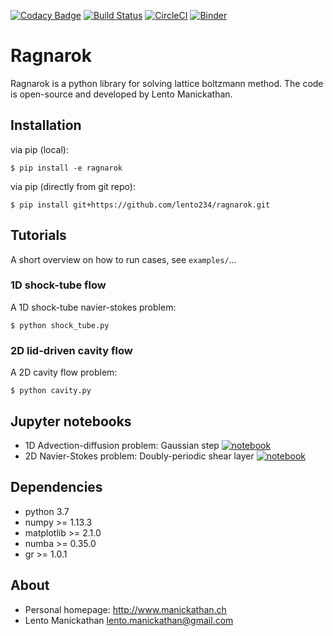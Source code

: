 

[![Codacy Badge](https://api.codacy.com/project/badge/Grade/f5a0f780ba7c4755af5910ff359ffe6f)](https://app.codacy.com/app/lento234/ragnarok?utm_source=github.com&utm_medium=referral&utm_content=lento234/ragnarok&utm_campaign=Badge_Grade_Dashboard)
[![Build Status](https://travis-ci.com/lento234/ragnarok.svg?branch=master)](https://travis-ci.com/lento234/ragnarok)
[![CircleCI](https://circleci.com/gh/lento234/ragnarok.svg?style=svg)](https://circleci.com/gh/lento234/ragnarok)
[![Binder](https://mybinder.org/badge.svg)](https://mybinder.org/v2/gh/lento234/ragnarok/master)

# Ragnarok

Ragnarok is a python library for solving lattice boltzmann method. The code is open-source and developed by Lento Manickathan.

## Installation

via pip (local):

```
$ pip install -e ragnarok
```

via pip (directly from git repo):

```
$ pip install git+https://github.com/lento234/ragnarok.git
```

## Tutorials
A short overview on how to run cases, see `examples/`...

### 1D shock-tube flow

A 1D shock-tube navier-stokes problem:

```
$ python shock_tube.py
```

### 2D lid-driven cavity flow

A 2D cavity flow problem:

```
$ python cavity.py
```

## Jupyter notebooks

* 1D Advection-diffusion problem: Gaussian step [![notebook](https://img.shields.io/badge/launch-Jupyter%20Notebook-red.svg)](http://nbviewer.jupyter.org/github/lento234/ragnarok/blob/master/examples/advectiondiffusion1D/gaussian_step.ipynb)
* 2D Navier-Stokes problem: Doubly-periodic shear layer [![notebook](https://img.shields.io/badge/launch-Jupyter%20Notebook-red.svg)](http://nbviewer.jupyter.org/github/lento234/ragnarok/blob/master/examples/navierstokes2D/doublyperiodic_shearlayer.ipynb)

## Dependencies

* python 3.7
* numpy >= 1.13.3
* matplotlib >= 2.1.0
* numba >= 0.35.0
* gr >= 1.0.1 


## About

* Personal homepage: <http://www.manickathan.ch>
* Lento Manickathan <lento.manickathan@gmail.com>
